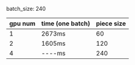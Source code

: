 batch_size: 240

gpu num | time (one batch) | piece size
:-------| :-------------   | :---------
1       | 2673ms           | 60
2       | 1605ms           | 120
4       | ----ms           | 240
